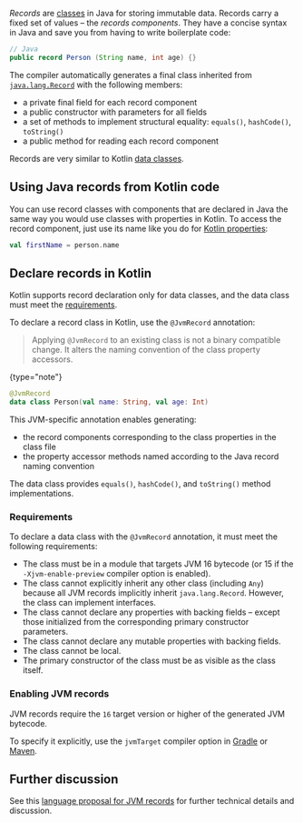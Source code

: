 [//]: # (title: Using Java records in Kotlin)

_Records_ are [classes](https://openjdk.java.net/jeps/395) in Java for storing immutable data. Records carry a fixed set of values – the _records components_.
They have a concise syntax in Java and save you from having to write boilerplate code:

```java
// Java
public record Person (String name, int age) {}
```

The compiler automatically generates a final class inherited from [`java.lang.Record`](https://download.java.net/java/early_access/jdk16/docs/api/java.base/java/lang/Record.html) with the following members:
* a private final field for each record component
* a public constructor with parameters for all fields
* a set of methods to implement structural equality: `equals()`, `hashCode()`, `toString()`
* a public method for reading each record component

Records are very similar to Kotlin [data classes](data-classes.md).

## Using Java records from Kotlin code

You can use record classes with components that are declared in Java the same way you would use classes with properties in Kotlin.
To access the record component, just use its name like you do for [Kotlin properties](properties.md):

```kotlin
val firstName = person.name
```

## Declare records in Kotlin

Kotlin supports record declaration only for data classes, and the data class must meet the [requirements](#requirements).

To declare a record class in Kotlin, use the `@JvmRecord` annotation:

> Applying `@JvmRecord` to an existing class is not a binary compatible change. It alters the naming convention of the class property accessors.
>
{type="note"}

```kotlin
@JvmRecord
data class Person(val name: String, val age: Int)
```

This JVM-specific annotation enables generating:

* the record components corresponding to the class properties in the class file
* the property accessor methods named according to the Java record naming convention

The data class provides `equals()`, `hashCode()`, and `toString()` method implementations.

### Requirements

To declare a data class with the `@JvmRecord` annotation, it must meet the following requirements:

* The class must be in a module that targets JVM 16 bytecode (or 15 if the `-Xjvm-enable-preview` compiler option is enabled).
* The class cannot explicitly inherit any other class (including `Any`) because all JVM records implicitly inherit `java.lang.Record`. However, the class can implement interfaces.
* The class cannot declare any properties with backing fields – except those initialized from the corresponding primary constructor parameters.
* The class cannot declare any mutable properties with backing fields.
* The class cannot be local.
* The primary constructor of the class must be as visible as the class itself.

### Enabling JVM records

JVM records require the `16` target version or higher of the generated JVM bytecode.

To specify it explicitly, use the `jvmTarget` compiler option in [Gradle](gradle.md#attributes-specific-to-jvm) or [Maven](maven.md#attributes-specific-to-jvm).

## Further discussion

See this [language proposal for JVM records](https://github.com/Kotlin/KEEP/blob/master/proposals/jvm-records.md) for further technical details and discussion.
